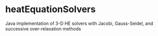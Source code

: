 heatEquationSolvers
===================
Java implementation of 3-D HE solvers with Jacobi, Gauss-Seidel, and successive over-relaxation methods
